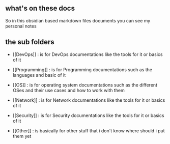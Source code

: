 ## what's on these docs 

So in this obsidian based markdown files documents you can see my personal notes

## the sub folders

- [[DevOps]] : is for DevOps documentations like the tools for it or basics of it
- [[Programming]] : is for Programming documentations such as the languages and basic of it
- [[OS]] : is for operating system documentations such as the different OSes and their use cases and how to work with them
- [[Network]] : is for Network documentations like the tools for it or basics of it
- [[Security]] : is for Security documentations like the tools for it or basics of it

- [[Other]] : is basically for other stuff that i don't know where should i put them yet